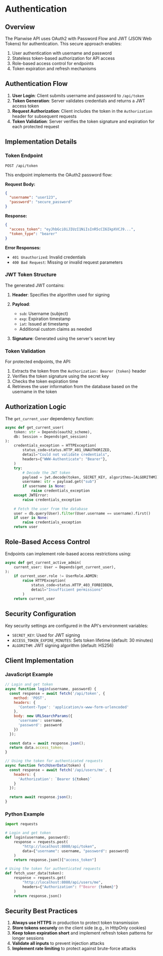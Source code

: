# Authentication

## Overview

The Planwise API uses OAuth2 with Password Flow and JWT (JSON Web Tokens) for authentication. This secure approach enables:

1. User authentication with username and password
2. Stateless token-based authorization for API access
3. Role-based access control for endpoints
4. Token expiration and refresh mechanisms

## Authentication Flow

1. **User Login**: Client submits username and password to `/api/token`
2. **Token Generation**: Server validates credentials and returns a JWT access token
3. **Request Authorization**: Client includes the token in the `Authorization` header for subsequent requests
4. **Token Validation**: Server verifies the token signature and expiration for each protected request

## Implementation Details

### Token Endpoint

```
POST /api/token
```

This endpoint implements the OAuth2 password flow:

**Request Body:**
```json
{
  "username": "user123",
  "password": "secure_password"
}
```

**Response:**
```json
{
  "access_token": "eyJhbGciOiJIUzI1NiIsInR5cCI6IkpXVCJ9...",
  "token_type": "bearer"
}
```

**Error Responses:**
- `401 Unauthorized`: Invalid credentials
- `400 Bad Request`: Missing or invalid request parameters

### JWT Token Structure

The generated JWT contains:

1. **Header**: Specifies the algorithm used for signing
2. **Payload**:
   - `sub`: Username (subject)
   - `exp`: Expiration timestamp
   - `iat`: Issued at timestamp
   - Additional custom claims as needed

3. **Signature**: Generated using the server's secret key

### Token Validation

For protected endpoints, the API:

1. Extracts the token from the `Authorization: Bearer {token}` header
2. Verifies the token signature using the secret key
3. Checks the token expiration time
4. Retrieves the user information from the database based on the username in the token

## Authorization Logic

The `get_current_user` dependency function:

```python
async def get_current_user(
    token: str = Depends(oauth2_scheme),
    db: Session = Depends(get_session)
):
    credentials_exception = HTTPException(
        status_code=status.HTTP_401_UNAUTHORIZED,
        detail="Could not validate credentials",
        headers={"WWW-Authenticate": "Bearer"},
    )
    try:
        # Decode the JWT token
        payload = jwt.decode(token, SECRET_KEY, algorithms=[ALGORITHM])
        username: str = payload.get("sub")
        if username is None:
            raise credentials_exception
    except JWTError:
        raise credentials_exception
        
    # Fetch the user from the database
    user = db.query(User).filter(User.username == username).first()
    if user is None:
        raise credentials_exception
    return user
```

## Role-Based Access Control

Endpoints can implement role-based access restrictions using:

```python
async def get_current_active_admin(
    current_user: User = Depends(get_current_user),
):
    if current_user.role != UserRole.ADMIN:
        raise HTTPException(
            status_code=status.HTTP_403_FORBIDDEN,
            detail="Insufficient permissions"
        )
    return current_user
```

## Security Configuration

Key security settings are configured in the API's environment variables:

- `SECRET_KEY`: Used for JWT signing
- `ACCESS_TOKEN_EXPIRE_MINUTES`: Sets token lifetime (default: 30 minutes)
- `ALGORITHM`: JWT signing algorithm (default: HS256)

## Client Implementation

### JavaScript Example

```javascript
// Login and get token
async function login(username, password) {
  const response = await fetch('/api/token', {
    method: 'POST',
    headers: {
      'Content-Type': 'application/x-www-form-urlencoded'
    },
    body: new URLSearchParams({
      'username': username,
      'password': password
    })
  });
  
  const data = await response.json();
  return data.access_token;
}

// Using the token for authenticated requests
async function fetchUserData(token) {
  const response = await fetch('/api/users/me', {
    headers: {
      'Authorization': `Bearer ${token}`
    }
  });
  
  return await response.json();
}
```

### Python Example

```python
import requests

# Login and get token
def login(username, password):
    response = requests.post(
        "http://localhost:8080/api/token",
        data={"username": username, "password": password}
    )
    return response.json()["access_token"]

# Using the token for authenticated requests
def fetch_user_data(token):
    response = requests.get(
        "http://localhost:8080/api/users/me",
        headers={"Authorization": f"Bearer {token}"}
    )
    return response.json()
```

## Security Best Practices

1. **Always use HTTPS** in production to protect token transmission
2. **Store tokens securely** on the client side (e.g., in HttpOnly cookies)
3. **Keep token expiration short** and implement refresh token patterns for longer sessions
4. **Validate all inputs** to prevent injection attacks
5. **Implement rate limiting** to protect against brute-force attacks 
